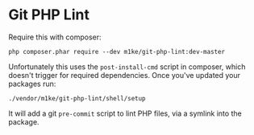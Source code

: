 # Git PHP Lint

Require this with composer:

    php composer.phar require --dev m1ke/git-php-lint:dev-master

Unfortunately this uses the `post-install-cmd` script in composer, which doesn't trigger for required dependencies. Once you've updated your packages run:

    ./vendor/m1ke/git-php-lint/shell/setup

It will add a git `pre-commit` script to lint PHP files, via a symlink into the package.